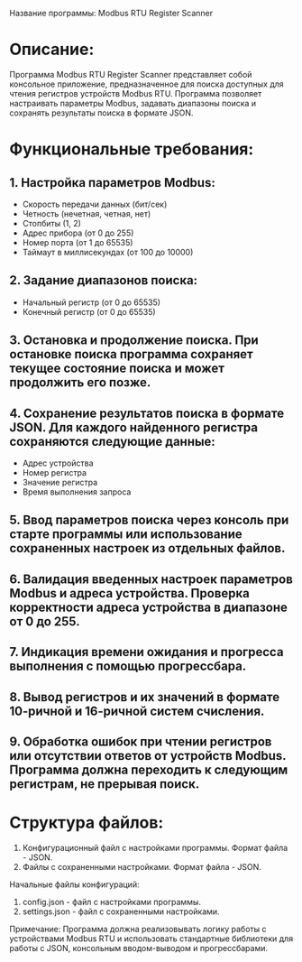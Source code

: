 Название программы: Modbus RTU Register Scanner

# Описание:
Программа Modbus RTU Register Scanner представляет собой консольное приложение, предназначенное для поиска доступных для чтения регистров устройств Modbus RTU. Программа позволяет настраивать параметры Modbus, задавать диапазоны поиска и сохранять результаты поиска в формате JSON.

# Функциональные требования:
## 1. Настройка параметров Modbus:
   - Скорость передачи данных (бит/сек)
   - Четность (нечетная, четная, нет)
   - Стопбиты (1, 2)
   - Адрес прибора (от 0 до 255)
   - Номер порта (от 1 до 65535)
   - Таймаут в миллисекундах (от 100 до 10000)

## 2. Задание диапазонов поиска:
   - Начальный регистр (от 0 до 65535)
   - Конечный регистр (от 0 до 65535)

## 3. Остановка и продолжение поиска. При остановке поиска программа сохраняет текущее состояние поиска и может продолжить его позже.

## 4. Сохранение результатов поиска в формате JSON. Для каждого найденного регистра сохраняются следующие данные:
   - Адрес устройства
   - Номер регистра
   - Значение регистра
   - Время выполнения запроса

## 5. Ввод параметров поиска через консоль при старте программы или использование сохраненных настроек из отдельных файлов.

## 6. Валидация введенных настроек параметров Modbus и адреса устройства. Проверка корректности адреса устройства в диапазоне от 0 до 255.

## 7. Индикация времени ожидания и прогресса выполнения с помощью прогрессбара.

## 8. Вывод регистров и их значений в формате 10-ричной и 16-ричной систем счисления.

## 9. Обработка ошибок при чтении регистров или отсутствии ответов от устройств Modbus. Программа должна переходить к следующим регистрам, не прерывая поиск.

# Структура файлов:
1. Конфигурационный файл с настройками программы. Формат файла - JSON.
2. Файлы с сохраненными настройками. Формат файла - JSON.

Начальные файлы конфигураций:
1. config.json - файл с настройками программы.
2. settings.json - файл с сохраненными настройками.

Примечание:
Программа должна реализовывать логику работы с устройствами Modbus RTU и использовать стандартные библиотеки для работы с JSON, консольным вводом-выводом и прогрессбарами.
